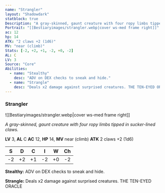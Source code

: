 ```yaml
---
name: "Strangler"
layout: "Shadowdark"
statblock: true
Description: "A gray-skinned, gaunt creature with four ropy limbs tipped in sucker-lined claws."
Portrait: "[[Bestiaryimages/strangler.webp|cover ws-med frame right]]"
ac: 12
hp: 14
ATK: "2 claws +2 (1d6)"
MV: "near (climb)"
Stats: [-2, +2, +1, -2, +0, -2]
AL: C
LV: 3
Source: "Core"
Abilities:
  - name: "Stealthy"
    desc: "ADV on DEX checks to sneak and hide."
  - name: "Strangle"
    desc: "Deals x2 damage against surprised creatures. THE TEN-EYED ORACLE"
---
```


### Strangler

![[Bestiaryimages/strangler.webp|cover ws-med frame right]]

_A gray-skinned, gaunt creature with four ropy limbs tipped in sucker-lined claws._

**LV** 3, **AL** C
**AC** 12, **HP** 14, **MV** near (climb)
**ATK** 2 claws +2 (1d6)

|  S  |  D  |  C  |  I  |  W  |  Ch  |
|:---:|:---:|:---:|:---:|:---:|:----:|
| -2 | +2 | +1 | -2 | +0 | -2 |

**Stealthy:** ADV on DEX checks to sneak and hide.

**Strangle:** Deals x2 damage against surprised creatures. THE TEN-EYED ORACLE

